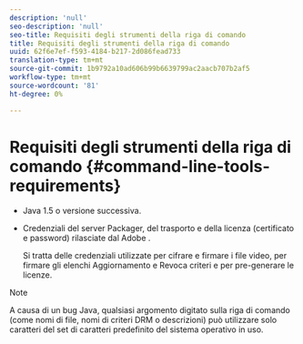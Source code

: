 ```yaml
---
description: 'null'
seo-description: 'null'
seo-title: Requisiti degli strumenti della riga di comando
title: Requisiti degli strumenti della riga di comando
uuid: 62f6e7ef-f593-4184-b217-2d086fead733
translation-type: tm+mt
source-git-commit: 1b9792a10ad606b99b6639799ac2aacb707b2af5
workflow-type: tm+mt
source-wordcount: '81'
ht-degree: 0%

---
```



# Requisiti degli strumenti della riga di comando {#command-line-tools-requirements}

* Java 1.5 o versione successiva.
* Credenziali del server Packager, del trasporto e della licenza (certificato e password) rilasciate dal Adobe .

   Si tratta delle credenziali utilizzate per cifrare e firmare i file video, per firmare gli elenchi Aggiornamento e Revoca criteri e per pre-generare le licenze.

>[!NOTE]
>
>A causa di un bug Java, qualsiasi argomento digitato sulla riga di comando (come nomi di file, nomi di criteri DRM o descrizioni) può utilizzare solo caratteri del set di caratteri predefinito del sistema operativo in uso.